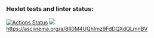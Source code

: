 ### Hexlet tests and linter status:
[![Actions Status](https://github.com/shoxakrshn/frontend-project-44/workflows/hexlet-check/badge.svg)](https://github.com/shoxakrshn/frontend-project-44/actions)
<a href="https://codeclimate.com/github/shoxakrshn/frontend-project-44/maintainability"><img src="https://api.codeclimate.com/v1/badges/1eb2e4b965cd02105a4d/maintainability" /></a>
https://asciinema.org/a/8II0M4UQhImz9FdDQXdQLmnBV